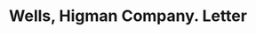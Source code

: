 ---
doi: 10.7916/D8GX5PKG
date_other: '1895'
date_other_textual: '1895'
form: correspondence
genre:
- Letters (correspondence)
name:
- Wells, Higman Company
object_in_context_url: https://biggert.cul.columbia.edu/items/view/ave_biggert_00638
subject_hierarchical_geographic:
- St. Joseph, Michigan, United States
subject_name:
- Wells, Higman Company
title: Wells, Higman Company. Letter
sort_title: Wells, Higman Company. Letter
call_number: ave_biggert_00638
coordinates:
- 42.09805555555556,-86.48416666666667
pid: ave_biggert_00638
identifiers: ave_biggert_00638
thumbnail: https://derivativo-2.library.columbia.edu/iiif/2/ldpd:343637/full/!256,256/0/native.jpg
permalink: /biggert/ave_biggert_00638/
layout: iiif-image-page
---